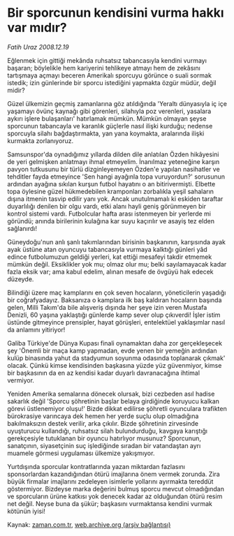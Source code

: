 # Bir sporcunun kendisini vurma hakkı var mıdır?

*Fatih Uraz 2008.12.19*

<tr><td class="metin" colspan="2" style="padding-top: 20px; padding-left: 5px; padding-right: 10px;">Eğlenmek için gittiği mekânda ruhsatsız tabancasıyla kendini vurmayı başaran; böylelikle hem kariyerini tehlikeye atmayı hem de zekâsını tartışmaya açmayı beceren Amerikalı sporcuyu görünce o suali sormak istedik; izin günlerinde bir sporcu istediğini yapmakta özgür müdür, değil midir?</td></tr><tr><td class="metin" colspan="2" style="padding-top: 20px; padding-left: 5px; padding-right: 10px;"><p>Güzel ülkemizin geçmiş zamanlarına göz atıldığında 'Yeraltı dünyasıyla iç içe yaşamayı övünç kaynağı gibi görenleri, silahıyla poz verenleri, yasalara aykırı işlere bulaşanları' hatırlamak mümkün. Mümkün olmayan şeyse sporcunun tabancayla ve karanlık güçlerle nasıl ilişki kurduğu; nedense sporcuyla silahı bağdaştırmakta, yan yana koymakta, aralarında ilişki kurmakta zorlanıyoruz.
<p>Samsunspor'da oynadığımız yıllarda dilden dile anlatılan Özden hikâyesini de yeri gelmişken anlatmayı ihmal etmeyelim. İnanılmaz yeteneğine karşın pavyon tutkusunu bir türlü dizginleyemeyen Özden'e yapılan nasihatler ve tehditler fayda etmeyince 'Sen hangi ayağınla topa vuruyordun?' sorusunun ardından ayağına sıkılan kurşun futbol hayatını o an bitirivermişti. Elbette topa öylesine güzel hükmedebilen kramponları zorbalıkla yeşil sahaların dışına itmenin tasvip edilir yanı yok. Ancak unutulmamalı ki eskiden taraftar duyarlılığı denilen bir olgu vardı, etki alanı hayli geniş görünmeyen bir kontrol sistemi vardı. Futbolcular hafta arası istenmeyen bir yerlerde mi göründü; anında birilerinin kulağına kar suyu kaçırılır ve asayiş tez elden sağlanırdı!
<p>Güneydoğu'nun anlı şanlı takımlarından birisinin başkanının, karşısında ayak ayak üstüne atan oyuncuyu tabancasıyla vurmaya kalktığı günleri yâd edince futbolumuzun geldiği yerleri, kat ettiği mesafeyi takdir etmemek mümkün değil. Eksiklikler yok mu; olmaz olur mu; belki sayılamayacak kadar fazla eksik var; ama kabul edelim, alınan mesafe de övgüyü hak edecek düzeyde.
<p>Bilindiği üzere maç kamplarını en çok seven hocaların, yöneticilerin yaşadığı bir coğrafyadayız. Baksanıza o kamplara ilk baş kaldıran hocaların başında gelen, Milli Takım'da bile alışveriş dışında her şeye izin veren Mustafa Denizli, 60 yaşına yaklaştığı günlerde kamp sever olup çıkıverdi! İşler istim üstünde gitmeyince prensipler, hayat görüşleri, entelektüel yaklaşımlar nasıl da anlamını yitiriyor!
<p>Galiba Türkiye'de Dünya Kupası finali oynamaktan daha zor gerçekleşecek şey 'Önemli bir maça kamp yapmadan, evde yenen bir yemeğin ardından kulüp binasında yahut da stadyumun soyunma odasında toplanarak çıkmak' olacak. Çünkü kimse kendisinden başkasına yüzde yüz güvenmiyor, kimse bir başkasının da en az kendisi kadar duyarlı davranacağına ihtimal vermiyor.
<p>Yeniden Amerika semalarına dönecek olursak, bizi cezbeden asıl hadise sakarlık değil 'Sporcu şöhretinin başlar belaya girdiğinde koruyucu kalkan görevi üstlenemiyor oluşu!' Bizde dikkat edilirse şöhretli oyunculara trafikten bürokrasiye varıncaya dek hemen her yerde suçlu olup olmadığına bakılmaksızın destek verilir, arka çıkılır. Bizde şöhretinin zirvesinde uyuşturucu kullandığı, ruhsatsız silah bulundurduğu, kavgaya karıştığı gerekçesiyle tutuklanan bir oyuncu hatırlıyor musunuz? Sporcunun, sanatçının, siyasetçinin suç işlediğinde sıradan bir vatandaştan ayrı muamele görmesi uygulaması ülkemize yakışmıyor.
<p>Yurtdışında sporcular kontratlarında yazan miktardan fazlasını sponsorlardan kazandığından ötürü imajlarına önem vermek zorunda. Zira büyük firmalar imajlarını zedeleyen isimlerle yollarını ayırmakta tereddüt göstermiyor. Bizdeyse marka değerini bulmuş sporcu mevcut olmadığından ve sporcuların ürüne katkısı yok denecek kadar az olduğundan ötürü resim net değil. Neyse buna da şükür; başkasını vurmaktansa kendini vurmak kötünün iyisi!<br/></p></p></p></p></p></p></p></td></tr>

Kaynak: [zaman.com.tr](http://zaman.com.tr/yazar.do?yazino=771771), [web.archive.org (arşiv bağlantısı)](http://web.archive.org/web/20081220074745/http://www.zaman.com.tr:80/yazar.do?yazino=771771)
